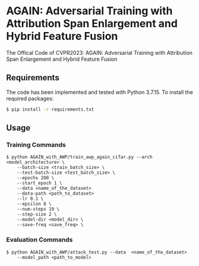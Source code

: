 # AGAIN: Adversarial Training with Attribution Span Enlargement and Hybrid Feature Fusion
The Offical Code of CVPR2023: AGAIN: Adversarial Training with Attribution Span Enlargement and Hybrid Feature Fusion

## Requirements
The code has been implemented and tested with Python 3.7.15. To install the required packages:

```bash
$ pip install -r requirements.txt
```

## Usage
### Training Commands

```
$ python AGAIN_with_AWP/train_awp_again_cifar.py --arch <model_architecture> \
	--batch-size <train_batch_size> \
	--test-batch-size <test_batch_size> \
	--epochs 200 \
	--start_epoch 1 \
	--data <name_of_the_dataset>
	--data-path <path_to_dataset>
	--lr 0.1 \
	--epsilon 8 \
	--num-steps 10 \
	--step-size 2 \
	--model-dir <model_dir> \
	--save-freq <save_freq> \
```

### Evaluation Commands

```
$ python AGAIN_with_AWP/attack_test.py --data  <name_of_the_dataset>
	--model_path <path_to_model>
```
